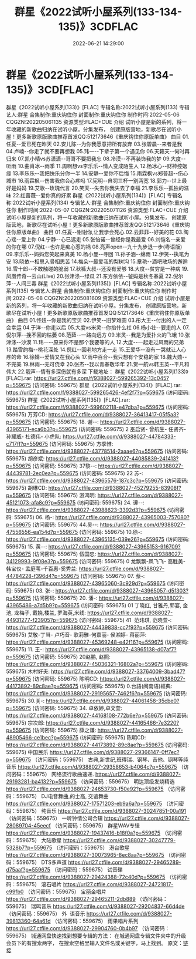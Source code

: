 ﻿---
title: 群星《2022试听小屋系列(133-134-135)》3CDFLAC
date: 2022-06-21 14:29:00
categories: 新碟专辑、稀有等精品
tags: 华语中文
---
# 群星《2022试听小屋系列(133-134-135)》3CD[FLAC]

群星《2022试听小屋系列(133)》[FLAC]
专辑名称:2022试听小屋系列(133)
专辑艺人:群星
合集制作:重庆钩住你
封面制作:重庆钩住你
制作时间:2022-05-06
CQGZN:202205061135
资源类型:FLAC+CUE
介绍
试听小屋是新的系列，将一年收藏的新歌曲归纳在试听小屋。分集发布，
创建原版营地，新歌尽在试听小屋！更多新歌原版歌曲推荐首发QQ:512173646《重庆钩住你原版单曲》
曲目
01.任夏--爱已死在昨天
02.安儿陈--为你我愿意把所有放弃
03.张碧晨--来者是我
04.卢喃--你走了就不要再想我
05.玮一--下辈子第一个遇见你
06.天籁天--何时再归来
07.凯小晴vs苏潇潇--哥哥不要把我忘
08.冷漠--不再装饰我的梦
09.大度--听雨
10.曲肖冰--雨季
11.周啊想vs李乐乐--情人变成陌生人
12.杨冰心--财神控姻缘
13.李乐乐--我把快乐分你一半
14.安静--爱你不后悔
15.雨霖枫vs郑普超--伤心城市
16.雨霖枫--伤害我你会心疼吗
17.宪明--自罚三杯一别两宽
18.郭力--世上最好是妈妈
19.艾歌--玫瑰代言
20.笑天--失去你我失去了幸福
21.李乐乐--孤独的滋味
22.红蔷薇--爱你真的好累
群星《2022试听小屋系列(134)》[FLAC]
专辑名称:2022试听小屋系列(134)
专辑艺人:群星
合集制作:重庆钩住你
封面制作:重庆钩住你
制作时间:2022-05-07
CQGZN:202205071126
资源类型:FLAC+CUE
介绍
试听小屋是新的系列，将一年收藏的新歌曲归纳在试听小屋。分集发布，
创建原版营地，新歌尽在试听小屋！更多新歌原版歌曲推荐首发QQ:512173646《重庆钩住你原版单曲》
曲目
01.任夏--谢谢你,让我学会死心
02.云菲菲--好美的花
03.陶心瑶--爱上你
04.宁静--心已远走
05.张怡诺--曾经你是我最爱
06.刘恺名--亲爱的你在哪
07.倪红--也许是痴心惹的祸
08.亮声open--九十九步退一步(粤语版)
09.李乐乐--妈妈您笑起来真美
10.杨小曼--寻回
11.孙子涵--绵雨
12.伊笑--执笔为安
13.晓依--相思入骨相思苦
14.梅朵--最爱我的梨树沟
15.章艳--酒吧散场的邂逅
16.雪十郎--不敢触碰的脆弱
17.秋裤大叔--还没有爱够
18.大度--贫穷是一种病
19.凤凰传奇--云山(Live)
20.张津涤--绿瓜
21.东方依依--爸妈是秋冬春夏
22.倪尔萍--人间三毒
群星《2022试听小屋系列(135)》[FLAC]
专辑名称:2022试听小屋系列(135)
专辑艺人:群星
合集制作:重庆钩住你
封面制作:重庆钩住你
制作时间:2022-05-08
CQGZN:202205081609
资源类型:FLAC+CUE
介绍
试听小屋是新的系列，将一年收藏的新歌曲归纳在试听小屋。分集发布，
创建原版营地，新歌尽在试听小屋！更多新歌原版歌曲推荐首发QQ:512173646《重庆钩住你原版单曲》
曲目
01.佟妞--你是我的宝贝
02.伊笑--旧梦难圆
03.彤大王--付出的人一定会幸运
04.于洋--你走以后
05.大度vs米灵--你抬什么杠
06.杨小壮--要走的人
07.倪尔萍--挽不回的枯萎
08.范茹--一路向远方
09.米灵--我是为爱扑火的飞蛾
10.张津涤--沙漠
11.玮一--原来你不是那个我要等的人
12.大度--一起走过风雨的兄弟
13.踏雪韵梅--桃花深处
14.倪红--回老地方走一走
15.王爱华--没有一哭就让人心疼的命
16.徐婧--爱情又在我心头
17.雨中百合--我只想有个安稳的家
18.魏大勋--不完美
19.林雨--无可侥幸
20.张杰--我以青春敬华年
21.贺一航vs韩玉英--平凡和伟大
22.靓声--情有多深伤就有多深
下载地址：
群星《2022试听小屋系列(133)》[FLAC].rar: https://url27.ctfile.com/f/9388027-599265392-13c045?p=559675
(访问密码: 559675)
群星《2022试听小屋系列(134)》[FLAC].rar: https://url27.ctfile.com/f/9388027-599265426-4ef2f7?p=559675
(访问密码: 559675)
群星《2022试听小屋系列(135)》[FLAC].rar: https://url27.ctfile.com/f/9388027-599602118-e47dba?p=559675
(访问密码: 559675)
万芳CD: https://url27.ctfile.com/d/9388027-36413417-05f5a3?p=559675
(访问密码: 559675)
18. 谢--: https://url27.ctfile.com/d/9388027-43965171-eca6b3?p=559675
(访问密码: 559675)
2 巫启贤- 曾航生- 任贤齐- 孙耀威- 杜德伟- 小虎队: https://url27.ctfile.com/d/9388027-44784333-c717ff?p=559675
(访问密码: 559675)
方季惟: https://url27.ctfile.com/d/9388027-43778514-2aaae6?p=559675
(访问密码: 559675)
胡彦斌: https://url27.ctfile.com/d/9388027-44085839-241413?p=559675
(访问密码: 559675)
37黎--: https://url27.ctfile.com/d/9388027-44439781-2ec0ea?p=559675
(访问密码: 559675)
22 苏-: https://url27.ctfile.com/d/9388027-43965576-187c3c?p=559675
(访问密码: 559675)
胡琳CD: https://url27.ctfile.com/d/9388027-45279255-83908f?p=559675
(访问密码: 559675)
游鸿明: https://url27.ctfile.com/d/9388027-45121073-afa8c9?p=559675
(访问密码: 559675)
24. 谭--: https://url27.ctfile.com/d/9388027-43988623-3392d3?p=559675
(访问密码: 559675)
06. 杨-: https://url27.ctfile.com/d/9388027-43965003-757080?p=559675
(访问密码: 559675)
44.吴--: https://url27.ctfile.com/d/9388027-47556556-ea154d?p=559675
(访问密码: 559675)
10.徐-: https://url27.ctfile.com/d/9388027-43965135-039e26?p=559675
(访问密码: 559675)
15. 黄--: https://url27.ctfile.com/d/9388027-43965153-916709?p=559675
(访问密码: 559675)
伍国忠: https://url27.ctfile.com/d/9388027-34129993-9f08e3?p=559675
(访问密码: 559675)
0 龙飘飘-凤飞飞- 高胜美- 韩宝仪-
孟庭苇-千百惠-奚秀兰: https://url27.ctfile.com/d/9388027-44784228-f396d4?p=559675
(访问密码: 559675)
07. 蔡-: https://url27.ctfile.com/d/9388027-43965060-3c929d?p=559675
(访问密码: 559675)
03. 张-: https://url27.ctfile.com/d/9388027-43965057-d5f303?p=559675
(访问密码: 559675)
20. 潘-: https://url27.ctfile.com/d/9388027-43965486-a7d5b9?p=559675
(访问密码: 559675)
01 丁晓红, 甘雅丹,郭宴, 金池, 龙梅子, 戴娆,楼兰, 罗海英,米线: https://url27.ctfile.com/d/9388027-44931277-f23905?p=559675
(访问密码: 559675)
41  范玮琪, 范晓萱-: https://url27.ctfile.com/d/9388027-44439838-cc7f93?p=559675
(访问密码: 559675)
艾敬-丁当- 卢巧音- 歌莉雅-何嘉丽- 侯湘婷- 蒋丽萍: https://url27.ctfile.com/d/9388027-45369248-e42f16?p=559675
(访问密码: 559675)
11. 王-: https://url27.ctfile.com/d/9388027-43965138-d07af7?p=559675
(访问密码: 559675)
20赵鹏, 赵照: https://url27.ctfile.com/d/9388027-45036321-16802a?p=559675
(访问密码: 559675)
木村好夫: https://url27.ctfile.com/d/9388027-33764009-3bad47?p=559675
(访问密码: 559675)
陈明CD:
https://url27.ctfile.com/d/9388027-44173892-89c8ae?p=559675
(访问密码:
559675)
0.台語(闽南语)經典: https://url27.ctfile.com/d/9388027-29195657-7462f6?p=559675
(访问密码: 559675)
30.关-: https://url27.ctfile.com/d/9388027-44061458-35cbe0?p=559675
(访问密码: 559675)
34. 卓依婷,卓文萱: https://url27.ctfile.com/d/9388027-44168108-772b6e?p=559675
(访问密码: 559675)
宗次郎: https://url27.ctfile.com/d/9388027-44165466-7e3220?p=559675
(访问密码: 559675)
薛之谦: https://url27.ctfile.com/d/9388027-48905466-ce1bec?p=559675
(访问密码: 559675)
陈明CD: https://url27.ctfile.com/d/9388027-44173892-89c8ae?p=559675
(访问密码: 559675)
中国民乐
https://url27.ctfile.com/d/9388027-29366147-0ff7ec?p=559675
（访问密码：559675）
古典,新世纪,班得瑞、钢琴、吉他、钢琴等纯音乐
https://url27.ctfile.com/d/9388027-29358653-b4064c?p=559675
（访问密码：559675）
网络流行歌曲速递.
https://url27.ctfile.com/d/9388027-29193281-ba4132?p=559675
（访问密码：559675）
明达顶级发烧精选
https://url27.ctfile.com/d/9388027-24653730-f50e92?p=559675
（访问密码：559675）
DJ电音舞曲,的士高, 交谊舞曲
https://url27.ctfile.com/d/9388027-17571203-eb9a6a?p=559675
（访问密码：559675）
纯音乐
https://url27.ctfile.com/d/9388027-30247851-00a191
（访问密码：559675）
一听钟情公司合辑
https://url27.ctfile.com/d/9388027-28089704-45eecf
（访问密码：559675）
群星WAV专辑
https://url27.ctfile.com/d/9388027-19437416-b18f0a?p=559675
（访问密码：559675）
大陆歌星
https://url27.ctfile.com/d/9388027-30247779-5328b7?p=559675
（访问密码：559675）
港台歌星
https://url27.ctfile.com/d/9388027-30073965-8ec8aa?p=559675
（访问密码：559675）
DTS多声道
https://url27.ctfile.com/d/9388027-29465289-d75aaf?p=559675
（访问密码：559675）
试音碟
https://url27.ctfile.com/d/9388027-29424388-72c40d?p=559675
（访问密码：559675）
滚石唱片
https://url27.ctfile.com/d/9388027-24721817-c99fb0
（访问密码：559675）
宝丽金唱片
https://url27.ctfile.com/d/9388027-29465211-2db889
（访问密码：559675）
瑞鸣音乐
https://url27.ctfile.com/d/9388027-29204837-66d4de
（访问密码：559675）
外  语音乐
https://url27.ctfile.com/d/9388027-39813360-64a61d
（访问密码：559675）
雨果唱片系列
https://url27.ctfile.com/d/9388027-29904760-0b4b97
（访问密码：559675）
城通网盘快速找到想要专辑的方法：
在城通网盘专辑文件夹中的升级会员下的有搜索两字，
在搜索空格里输入文件名或关键字，马上找到。
原文：[链接](https://blog.sina.com.cn/s/blog_1647c7e7601030xws.html)
